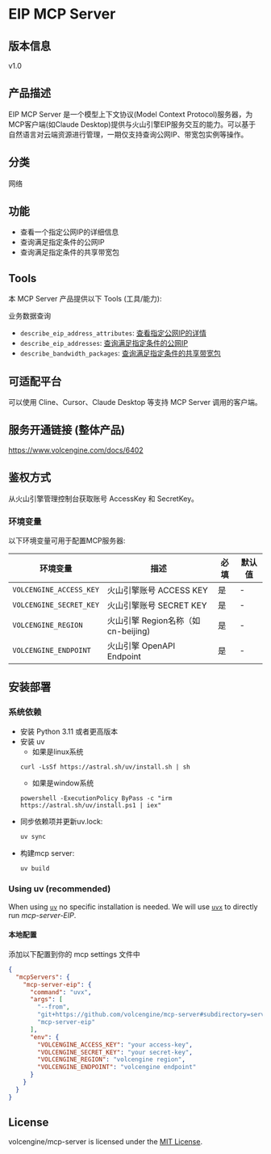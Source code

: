 # EIP MCP Server 

## 版本信息
v1.0

## 产品描述

EIP MCP Server 是一个模型上下文协议(Model Context Protocol)服务器，为MCP客户端(如Claude Desktop)提供与火山引擎EIP服务交互的能力。可以基于自然语言对云端资源进行管理，一期仅支持查询公网IP、带宽包实例等操作。
## 分类
网络

## 功能

- 查看一个指定公网IP的详细信息
- 查询满足指定条件的公网IP
- 查询满足指定条件的共享带宽包

## Tools
本 MCP Server 产品提供以下 Tools (工具/能力):

业务数据查询
- `describe_eip_address_attributes`: [查看指定公网IP的详情](https://www.volcengine.com/docs/6402/71040)
- `describe_eip_addresses`: [查询满足指定条件的公网IP](https://www.volcengine.com/docs/6402/71035)
- `describe_bandwidth_packages`: [查询满足指定条件的共享带宽包](https://www.volcengine.com/docs/6623/100685)

## 可适配平台

可以使用 Cline、Cursor、Claude Desktop 等支持 MCP Server 调用的客户端。

## 服务开通链接 (整体产品)

<https://www.volcengine.com/docs/6402>

## 鉴权方式

从火山引擎管理控制台获取账号 AccessKey 和 SecretKey。

### 环境变量

以下环境变量可用于配置MCP服务器:

| 环境变量                    | 描述                         | 必填 | 默认值 |
|-------------------------|----------------------------|----|-----|
| `VOLCENGINE_ACCESS_KEY` | 火山引擎账号 ACCESS KEY          | 是  | -   |
| `VOLCENGINE_SECRET_KEY` | 火山引擎账号 SECRET KEY          | 是  | -   |
| `VOLCENGINE_REGION`     | 火山引擎 Region名称（如cn-beijing) | 是  | -   |
| `VOLCENGINE_ENDPOINT`   | 火山引擎 OpenAPI Endpoint      | 是  | -   |

## 安装部署

### 系统依赖

- 安装 Python 3.11 或者更高版本
- 安装 uv
    - 如果是linux系统
  ```
  curl -LsSf https://astral.sh/uv/install.sh | sh
  ```
    - 如果是window系统
  ```
  powershell -ExecutionPolicy ByPass -c "irm https://astral.sh/uv/install.ps1 | iex"
  ```
- 同步依赖项并更新uv.lock:
  ```bash
  uv sync
  ```
- 构建mcp server:
  ```bash
  uv build
  ```

### Using uv (recommended)

When using [`uv`](https://docs.astral.sh/uv/) no specific installation is needed. We will
use [`uvx`](https://docs.astral.sh/uv/guides/tools/) to directly run *mcp-server-EIP*.

#### 本地配置

添加以下配置到你的 mcp settings 文件中

```json
{
  "mcpServers": {
    "mcp-server-eip": {
      "command": "uvx",
      "args": [
        "--from",
        "git+https://github.com/volcengine/mcp-server#subdirectory=server/mcp_server_eip",
        "mcp-server-eip"
      ],
      "env": {
        "VOLCENGINE_ACCESS_KEY": "your access-key",
        "VOLCENGINE_SECRET_KEY": "your secret-key",
        "VOLCENGINE_REGION": "volcengine region",
        "VOLCENGINE_ENDPOINT": "volcengine endpoint"
      }
    }
  }
}
```

## License

volcengine/mcp-server is licensed under the [MIT License](https://github.com/volcengine/mcp-server/blob/main/LICENSE).

